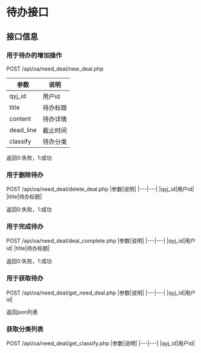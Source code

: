 # 待办接口
## 接口信息
### 用于待办的增加操作

POST /api/oa/need_deal/new_deal.php

|参数|说明|
|---|---|
|qyj_id|用户id|
|title|待办标题|
|content|待办详情|
|dead_line|截止时间|
|classify|待办分类|

返回0:失败，1:成功

### 用于删除待办

POST /api/oa/need_deal/delete_deal.php
|参数|说明|
|---|---|
|qyj_id|用户id|
|title|待办标题|

返回0:失败，1:成功

### 用于完成待办

POST  /api/oa/need_deal/deal_complete.php
|参数|说明|
|---|---|
|qyj_id|用户id|
|title|待办标题|

返回0:失败，1:成功

### 用于获取待办

POST /api/oa/need_deal/get_need_deal.php
|参数|说明|
|---|---|
|qyj_id|用户id|

返回json列表

### 获取分类列表
POST /api/oa/need_deal/get_classify.php
|参数|说明|
|---|---|
|qyj_id|用户id|

